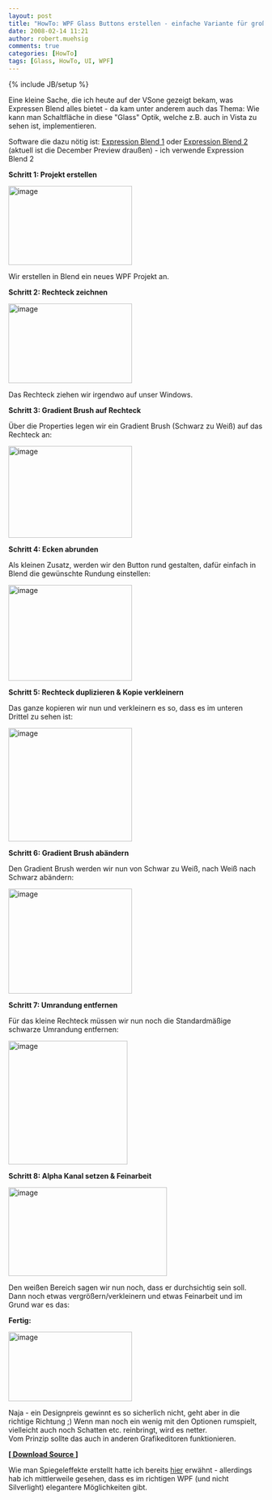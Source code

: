 ```yaml
---
layout: post
title: "HowTo: WPF Glass Buttons erstellen - einfache Variante für große Schaltflächen"
date: 2008-02-14 11:21
author: robert.muehsig
comments: true
categories: [HowTo]
tags: [Glass, HowTo, UI, WPF]
---
```

{% include JB/setup %}
<p>Eine kleine Sache, die ich heute auf der VSone gezeigt bekam, was Expressen Blend alles bietet - da kam unter anderem auch das Thema: Wie kann man Schaltfläche in diese "Glass" Optik, welche z.B. auch in Vista zu sehen ist, implementieren.</p> <p>Software die dazu nötig ist: <a href="http://www.microsoft.com/expression/products/overview.aspx?key=blend">Expression Blend 1</a> oder <a href="http://www.microsoft.com/expression/products/download.aspx?key=blend2preview">Expression Blend 2</a> (aktuell ist die December Preview draußen) - ich verwende Expression Blend 2</p> <p><strong>Schritt 1: Projekt erstellen</strong></p> <p><a href="{{BASE_PATH}}/assets/wp-images/image266.png"><img style="border-top-width: 0px; border-left-width: 0px; border-bottom-width: 0px; border-right-width: 0px" height="156" alt="image" src="{{BASE_PATH}}/assets/wp-images/image-thumb245.png" width="244" border="0"></a> </p> <p>Wir erstellen in Blend ein neues WPF Projekt an.</p> <p><strong>Schritt 2: Rechteck zeichnen</strong></p> <p><a href="{{BASE_PATH}}/assets/wp-images/image267.png"><img style="border-top-width: 0px; border-left-width: 0px; border-bottom-width: 0px; border-right-width: 0px" height="157" alt="image" src="{{BASE_PATH}}/assets/wp-images/image-thumb246.png" width="244" border="0"></a> </p> <p>Das Rechteck ziehen wir irgendwo auf unser Windows.</p> <p><strong>Schritt 3: Gradient Brush auf Rechteck</strong></p> <p>Über die Properties legen wir ein Gradient Brush (Schwarz zu Weiß) auf das Rechteck an:</p> <p><a href="{{BASE_PATH}}/assets/wp-images/image268.png"><img style="border-top-width: 0px; border-left-width: 0px; border-bottom-width: 0px; border-right-width: 0px" height="181" alt="image" src="{{BASE_PATH}}/assets/wp-images/image-thumb247.png" width="244" border="0"></a> </p> <p><strong>Schritt 4: Ecken abrunden</strong> </p> <p>Als kleinen Zusatz, werden wir den Button rund gestalten, dafür einfach in Blend die gewünschte Rundung einstellen:</p> <p><a href="{{BASE_PATH}}/assets/wp-images/image269.png"><img style="border-top-width: 0px; border-left-width: 0px; border-bottom-width: 0px; border-right-width: 0px" height="189" alt="image" src="{{BASE_PATH}}/assets/wp-images/image-thumb248.png" width="244" border="0"></a> </p> <p><strong>Schritt 5: Rechteck duplizieren &amp; Kopie verkleinern</strong></p> <p>Das ganze kopieren wir nun und verkleinern es so, dass es im unteren Drittel zu sehen ist:</p> <p><a href="{{BASE_PATH}}/assets/wp-images/image270.png"><img style="border-top-width: 0px; border-left-width: 0px; border-bottom-width: 0px; border-right-width: 0px" height="224" alt="image" src="{{BASE_PATH}}/assets/wp-images/image-thumb249.png" width="244" border="0"></a> </p> <p><strong>Schritt 6: Gradient Brush abändern</strong></p> <p>Den Gradient Brush werden wir nun von Schwar zu Weiß, nach Weiß nach Schwarz abändern:</p> <p><a href="{{BASE_PATH}}/assets/wp-images/image271.png"><img style="border-top-width: 0px; border-left-width: 0px; border-bottom-width: 0px; border-right-width: 0px" height="207" alt="image" src="{{BASE_PATH}}/assets/wp-images/image-thumb250.png" width="244" border="0"></a> </p> <p><strong>Schritt 7: Umrandung entfernen</strong></p> <p>Für das kleine Rechteck müssen wir nun noch die Standardmäßige schwarze Umrandung entfernen:</p> <p><a href="{{BASE_PATH}}/assets/wp-images/image272.png"><img style="border-top-width: 0px; border-left-width: 0px; border-bottom-width: 0px; border-right-width: 0px" height="244" alt="image" src="{{BASE_PATH}}/assets/wp-images/image-thumb251.png" width="235" border="0"></a> </p> <p><strong>Schritt 8: Alpha Kanal setzen &amp; Feinarbeit</strong></p> <p><a href="{{BASE_PATH}}/assets/wp-images/image273.png"><img style="border-top-width: 0px; border-left-width: 0px; border-bottom-width: 0px; border-right-width: 0px" height="175" alt="image" src="{{BASE_PATH}}/assets/wp-images/image-thumb252.png" width="313" border="0"></a> </p> <p>Den weißen Bereich sagen wir nun noch, dass er durchsichtig sein soll. Dann noch etwas vergrößern/verkleinern und etwas Feinarbeit und im Grund war es das:</p> <p><strong>Fertig:</strong></p> <p><a href="{{BASE_PATH}}/assets/wp-images/image274.png"><img style="border-top-width: 0px; border-left-width: 0px; border-bottom-width: 0px; border-right-width: 0px" height="137" alt="image" src="{{BASE_PATH}}/assets/wp-images/image-thumb253.png" width="244" border="0"></a> </p> <p>Naja - ein Designpreis gewinnt es so sicherlich nicht, geht aber in die richtige Richtung ;) Wenn man noch ein wenig mit den Optionen rumspielt, vielleicht auch noch Schatten etc. reinbringt, wird es netter. <br>Vom Prinzip sollte das auch in anderen Grafikeditoren funktionieren.</p> <p><strong><a href="{{BASE_PATH}}/assets/files/democode/simpleglass/simpleglass.zip">[ Download Source ]</a></strong></p> <p>Wie man Spiegeleffekte erstellt hatte ich bereits <a href="{{BASE_PATH}}/artikel/howto-microsoft-silverlight-10-bilder-kippen-samt-spiegeleffekte/">hier</a> erwähnt - allerdings hab ich mittlerweile gesehen, dass es im richtigen WPF (und nicht Silverlight) elegantere Möglichkeiten gibt. </p>
